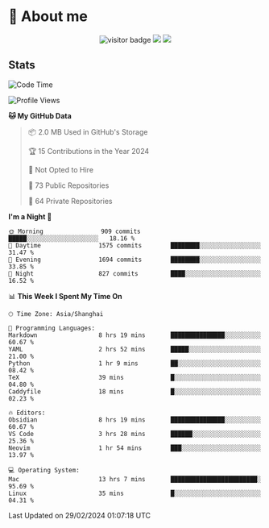 <!-- ![](https://youpai.roccoshi.top/img/20200804214216.png) -->

# 🧐 About me
 
<p align="center">
<img src="https://visitor-badge.laobi.icu/badge?page_id=Lincest.Lincest&title=hits" alt="visitor badge"/>
<a href="mailto:imroccoshi@gmail.com"><img src="https://img.shields.io/badge/gmail-imroccoshi%40gmail.com-red"></a>
<a href="https://blog.roccoshi.top"><img src="https://img.shields.io/badge/blog-roccoshi-green"></a>
</p>

## Stats

<!--START_SECTION:waka-->
![Code Time](http://img.shields.io/badge/Code%20Time-993%20hrs%2020%20mins-blue)

![Profile Views](http://img.shields.io/badge/Profile%20Views-0-blue)

**🐱 My GitHub Data** 

> 📦 2.0 MB Used in GitHub's Storage 
 > 
> 🏆 15 Contributions in the Year 2024
 > 
> 🚫 Not Opted to Hire
 > 
> 📜 73 Public Repositories 
 > 
> 🔑 64 Private Repositories 
 > 
**I'm a Night 🦉** 

```text
🌞 Morning                909 commits         █████░░░░░░░░░░░░░░░░░░░░   18.16 % 
🌆 Daytime                1575 commits        ████████░░░░░░░░░░░░░░░░░   31.47 % 
🌃 Evening                1694 commits        ████████░░░░░░░░░░░░░░░░░   33.85 % 
🌙 Night                  827 commits         ████░░░░░░░░░░░░░░░░░░░░░   16.52 % 
```


📊 **This Week I Spent My Time On** 

```text
🕑︎ Time Zone: Asia/Shanghai

💬 Programming Languages: 
Markdown                 8 hrs 19 mins       ███████████████░░░░░░░░░░   60.67 % 
YAML                     2 hrs 52 mins       █████░░░░░░░░░░░░░░░░░░░░   21.00 % 
Python                   1 hr 9 mins         ██░░░░░░░░░░░░░░░░░░░░░░░   08.42 % 
TeX                      39 mins             █░░░░░░░░░░░░░░░░░░░░░░░░   04.80 % 
Caddyfile                18 mins             █░░░░░░░░░░░░░░░░░░░░░░░░   02.23 % 

🔥 Editors: 
Obsidian                 8 hrs 19 mins       ███████████████░░░░░░░░░░   60.67 % 
VS Code                  3 hrs 28 mins       ██████░░░░░░░░░░░░░░░░░░░   25.36 % 
Neovim                   1 hr 54 mins        ███░░░░░░░░░░░░░░░░░░░░░░   13.97 % 

💻 Operating System: 
Mac                      13 hrs 7 mins       ████████████████████████░   95.69 % 
Linux                    35 mins             █░░░░░░░░░░░░░░░░░░░░░░░░   04.31 % 
```


 Last Updated on 29/02/2024 01:07:18 UTC
<!--END_SECTION:waka-->


